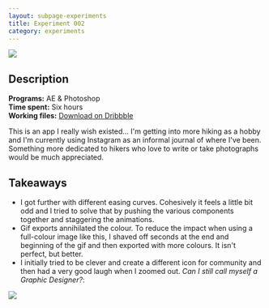 ```yaml
---
layout: subpage-experiments
title: Experiment 002
category: experiments
---
```

<img src="http://helentran.com/img/experiments/Experiment002.gif">

## Description
__Programs:__ AE & Photoshop  
__Time spent:__ Six hours  
__Working files:__ [Download on Dribbble](https://drb.li/UlqkQ)

This is an app I really wish existed... I'm getting into more hiking as a hobby and I'm currently using Instagram as an informal journal of where I've been. Something more dedicated to hikers who love to write or take photographs would  be much appreciated. 

## Takeaways
* I got further with different easing curves. Cohesively it feels a little bit odd and I tried to solve that by pushing the various components together and staggering the animations.
* Gif exports annihilated the colour. To reduce the impact when using a full-colour image like this, I shaved off seconds at the end and beginning of the gif and then exported with more colours. It isn't perfect, but better.
* I initially tried to be clever and create a different icon for community and then had a very good laugh when I zoomed out. *Can I still call myself a Graphic Designer?*:

<img src="http://helentran.com/img/experiments/Experiment002-icons.png">
